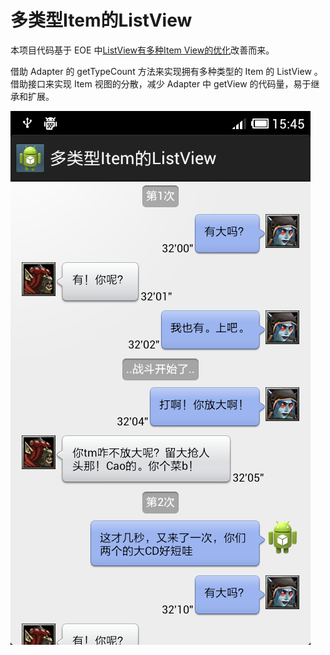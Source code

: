 # 多类型Item的ListView

本项目代码基于 EOE 中[ListView有多种Item View的优化](http://www.eoeandroid.com/thread-329890-1-1.html)改善而来。

借助 Adapter 的 getTypeCount 方法来实现拥有多种类型的 Item 的 ListView 。借助接口来实现 Item 视图的分散，减少 Adapter 中 getView 的代码量，易于继承和扩展。

![](images/1.png)